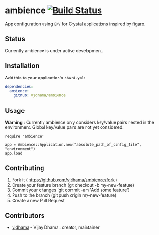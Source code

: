 # ambience [![Build Status](https://travis-ci.org/vjdhama/ambience.svg?branch=master)](https://travis-ci.org/vjdhama/ambience)

App configuration using `ENV` for [Crystal](http://crystal-lang.org/) applications inspired by [figaro](https://github.com/laserlemon/figaro).

## Status

Currently ambience is under active development.

## Installation


Add this to your application's `shard.yml`:

```yaml
dependencies:
  ambience:
    github: vjdhama/ambience
```


## Usage

**Warning** : Currently ambience only considers key/value pairs nested in the
environment. Global key/value pairs are not yet considered.

```crystal
require "ambience"

app = Ambience::Application.new("absolute_path_of_config_file", "environment")
app.load
```


## Contributing

1. Fork it ( https://github.com/vjdhama/ambience/fork )
2. Create your feature branch (git checkout -b my-new-feature)
3. Commit your changes (git commit -am 'Add some feature')
4. Push to the branch (git push origin my-new-feature)
5. Create a new Pull Request

## Contributors

- [vjdhama](https://github.com/vjdhama) - Vijay Dhama : creator, maintainer
